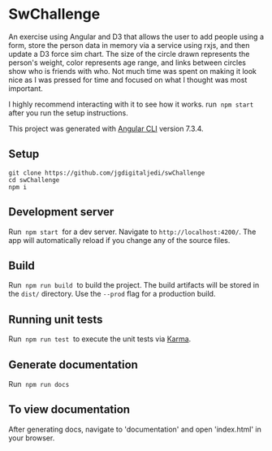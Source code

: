 # SwChallenge
An exercise using Angular and D3 that allows the user to add people using a form, store the person data in memory via a service using rxjs, and then update a D3 force sim chart. The size of the circle drawn represents the person's weight, color represents age range, and links between circles show who is friends with who. Not much time was spent on making it look nice as I was pressed for time and focused on what I thought was most important.

I highly recommend interacting with it to see how it works. run &nbsp;`npm start`&nbsp; after you run the setup instructions.

This project was generated with [Angular CLI](https://github.com/angular/angular-cli) version 7.3.4.

## Setup
```
git clone https://github.com/jgdigitaljedi/swChallenge
cd swChallenge
npm i
```

## Development server

Run &nbsp;`npm start`&nbsp; for a dev server. Navigate to `http://localhost:4200/`. The app will automatically reload if you change any of the source files.

## Build

Run&nbsp; `npm run build`&nbsp; to build the project. The build artifacts will be stored in the `dist/` directory. Use the `--prod` flag for a production build.

## Running unit tests

Run&nbsp; `npm run test`&nbsp; to execute the unit tests via [Karma](https://karma-runner.github.io).

## Generate documentation
Run&nbsp; `npm run docs`&nbsp;

## To view documentation
After generating docs, navigate to 'documentation' and open 'index.html' in your browser.
